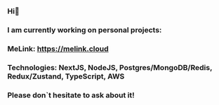 ### Hi👋

### I am currently working on personal projects:
### MeLink: https://melink.cloud
### Technologies: NextJS, NodeJS, Postgres/MongoDB/Redis, Redux/Zustand, TypeScript, AWS
### Please don`t hesitate to ask about it!

